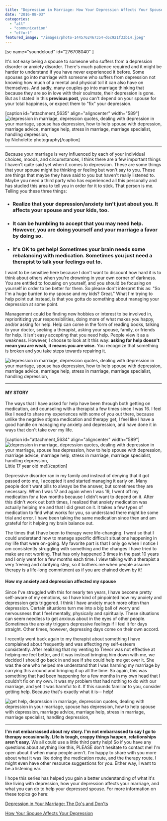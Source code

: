 ```yaml
---
title: "Depression in Marriage: How Your Depression Affects Your Spouse"
date: "2016-08-03"
categories: 
  - "all"
  - "communication"
  - "effort"
featured_image: "/images/photo-1445762467354-d6c921f33b14.jpeg"
---
```


\[sc name="soundcloud" id="276708040" \]

It's not easy being a spouse to someone who suffers from a depression disorder or anxiety disorder. There's much patience required and it might be harder to understand if you have never experienced it before. Some spouses go into marriage with someone who suffers from depression not knowing how much of a mental and physical toll it can also have on themselves. And sadly, many couples go into marriage thinking that because they are so in love with their soulmate, their depression is gone. But as I stated in this **previous post**, you can't depend on your spouse for your total happiness, or expect them to "fix" your depression.

\[caption id="attachment\_5635" align="aligncenter" width="589"\]![depression in marriage, depression quotes, dealing with depression in your marriage, spouse has depression, how to help spouse with depression, marriage advice, marriage help, stress in marriage, marriage specialist, handling depression, ](/images/IMG_0074.jpg) by Nicholette photography\[/caption\]

* * *

Because your marriage is very influenced by each of your individual choices, moods, and circumstances, I think there are a few important things I haven't quite said yet when it comes to depression. These are some things that your spouse might be thinking or feeling but won't say to you. These are things that maybe they have said to you but haven't really listened to. Maybe you need a third party who has experienced all this personally and has studied this area to tell you in order for it to stick. That person is me. Telling you these three things:

- ### Realize that your depression/anxiety isn't just about you. It affects your spouse and your kids, too.
    

- ### It can be humbling to accept that you may need help. However, you are doing yourself and your marriage a favor by doing so.
    

- ### It's OK to get help! Sometimes your brain needs some rebalancing with medication. Sometimes you just need a therapist to talk your feelings out to.
    

I want to be sensitive here because I don't want to discount how hard it is to think about others when you're drowning in your own corner of darkness. You are entitled to focusing on yourself, and you should be focusing on yourself in order to be better for them. So please don't interpret this as: "So I'm a huge burden to my spouse and my kids? Great." What I'm trying to help point out instead, is that you gotta do something about managing your depression at some point.

Management could be finding new hobbies or interest to be involved in, reprioritizing your responsibilities, doing more of what makes you happy, and/or asking for help. Help can come in the form of reading books, talking to your doctor, seeking a therapist, asking your spouse, family, or friends for help. It isn't easy accepting that you need help. People view it as a weakness. However, I choose to look at it this way: **asking for help doesn't mean you are weak, it means you are wise.** You recognize that something is broken and you take steps towards repairing it.

![depression in marriage, depression quotes, dealing with depression in your marriage, spouse has depression, how to help spouse with depression, marriage advice, marriage help, stress in marriage, marriage specialist, handling depression, ](/images/IMG_0602.jpg)

* * *

#### MY STORY

The ways that I have asked for help have been through both getting on medication, and counseling with a therapist a few times since I was 16. I feel like I need to share my experiences with some of you out there, because unlike the negative stigma medication and therapy get, I feel like I have a good handle on managing my anxiety and depression, and have done it in ways that don't take over my life.

\[caption id="attachment\_5634" align="aligncenter" width="589"\]![depression in marriage, depression quotes, dealing with depression in your marriage, spouse has depression, how to help spouse with depression, marriage advice, marriage help, stress in marriage, marriage specialist, handling depression, ](/images/102.jpg) Little 17 year old me!\[/caption\]

Depressive disorder ran in my family and instead of denying that it got passed onto me, I accepted it and started managing it early on. Many people don't want pills to always be the answer, but sometimes they are necessary. When I was 17 and again when I was 19, I went off my medication for a few months because I didn't want to depend on it. After this didn't work out both times, I realized that anxiety medication was actually helping me and that I did great on it. It takes a few types of medication to find what works for you, so understand there might be some trial and error. I have been taking the same medication since then and am grateful for it helping my brain balance out.

The times that I have been to therapy were life-changing. I went so that I could understand how to manage specific difficult situations happening in my life that were on-going. My favorite part is that I only go when I notice I am consistently struggling with something and the changes I have tried to make are not working. That has only happened 3 times in the past 10 years and I only went for a few months each time. I view talking with a therapist a very freeing and clarifying step, so it bothers me when people assume therapy is a life-long commitment as if you are chained down by it!

#### How my anxiety and depression affected my spouse

Since I've struggled with this for nearly ten years, I have become pretty self-aware of my emotions, so I have kind of pinpointed how my anxiety and depression gets triggered. I think I have anxiety much more often than depression. Certain situations turn me into a big ball of worry and nervousness that I feel mentally, physically and spiritually. These situations can seem needless to get anxious about in the eyes of other people. Sometimes the anxiety triggers depressive feelings if I feel it for days straight. Other times, however, depressing days come on their own accord.

I recently went back again to my therapist about something I have complained about frequently and was affecting my self-esteem consistently. After realizing that my venting to Trevor was not effective at helping me feel better, and it was instead bringing him down with me, we decided I should go back in and see if she could help me get over it. She was the one who helped me understand that I was harming my marriage by carrying this around and bringing it up all the time. So again, this was something that had been happening for a few months in my own head that I couldn't fix on my own. It was my problem that had nothing to do with our marriage, and yet it was harmful to it. If this sounds familiar to you, consider getting help. Because that's exactly what it is-- help!

![get help, depression in marriage, depression quotes, dealing with depression in your marriage, spouse has depression, how to help spouse with depression, marriage advice, marriage help, stress in marriage, marriage specialist, handling depression, ](/images/IMG_0429.jpg)

* * *

**I'm not embarrassed about my story. I'm not embarrassed to say I go to therapy occasionally. Life is tough, crappy things happen, relationships aren't easy.** We all could use a little third party help! So if you have any questions about anything like this, PLEASE don't hesitate to contact me! I'm open about it when many people aren't. I'm happy to share with you more about what it was like doing the medication route, and the therapy route. I might even have other resource suggestions for you. Either way, I want to be a listening ear.

I hope this series has helped you gain a better understanding of what it's like living with depression, how your depression affects your marriage, and what you can do to help your depressed spouse. For more information on these topics go here:

[Depression in Your Marriage: The Do's and Don'ts](http://freshlymarried.com/depression-in-your-marriage-the-dos-and-donts/)

[How Your Spouse Affects Your Depression](http://freshlymarried.com/depression-in-marriage-how-your-spouse-affects-your-depression/)
